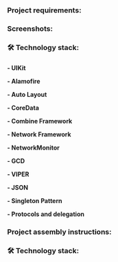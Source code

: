<h3 align="left"> Project requirements: </h3>

###

<p align="left"></p>

###

<h3 align="left"> Screenshots: </h3>

###

###

<h3 align="left">🛠 Technology stack:
</h3>

###

<h4>
<p align="left"> - UIKit</p>
<p align="left"> - Alamofire</p>
<p align="left"> - Auto Layout</p>
<p align="left"> - CoreData</p>
<p align="left"> - Combine Framework</p>
<p align="left"> - Network Framework</p>
<p align="left"> - NetworkMonitor</p>
<p align="left"> - GCD</p>
<p align="left"> - VIPER</p> 
<p align="left"> - JSON</p>
<p align="left"> - Singleton Pattern</p>
<p align="left"> - Protocols and delegation</p>
</h4>

###

<h3 align="left"> Project assembly instructions: </h3>

###


###

<h3 align="left">🛠 Technology stack:
</h3>
